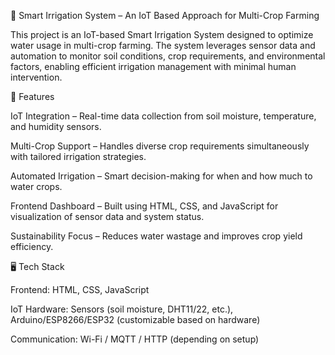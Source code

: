 🌱 Smart Irrigation System – An IoT Based Approach for Multi-Crop Farming

This project is an IoT-based Smart Irrigation System designed to optimize water usage in multi-crop farming. The system leverages sensor data and automation to monitor soil conditions, crop requirements, and environmental factors, enabling efficient irrigation management with minimal human intervention.

🔑 Features

IoT Integration – Real-time data collection from soil moisture, temperature, and humidity sensors.

Multi-Crop Support – Handles diverse crop requirements simultaneously with tailored irrigation strategies.

Automated Irrigation – Smart decision-making for when and how much to water crops.

Frontend Dashboard – Built using HTML, CSS, and JavaScript for visualization of sensor data and system status.

Sustainability Focus – Reduces water wastage and improves crop yield efficiency.

🖥️ Tech Stack

Frontend: HTML, CSS, JavaScript

IoT Hardware: Sensors (soil moisture, DHT11/22, etc.), Arduino/ESP8266/ESP32 (customizable based on hardware)

Communication: Wi-Fi / MQTT / HTTP (depending on setup)
